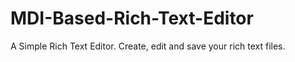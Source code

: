 # MDI-Based-Rich-Text-Editor
A Simple Rich Text Editor. Create, edit and save your rich text files.
